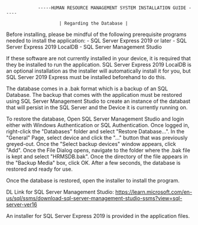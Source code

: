 
				-----HUMAN RESOURCE MANAGEMENT SYSTEM INSTALLATION GUIDE -----

						| Regarding the Database |
Before installing, please be mindful of the following prerequisite programs needed to install the application:
	- SQL Server Express 2019 or later
	- SQL Server Express 2019 LocalDB
	- SQL Server Management Studio

If these software are not currently installed in your device, it is required that they be installed to run the application.
SQL Server Express 2019 LocalDB is an optional installation as the installer will automatically install it for you, but 
SQL Server 2019 Express must be installed beforehand to do this.

The database comes in a .bak format which is a backup of an SQL Database. The backup that comes with the application
must be restored using SQL Server Management Studio to create an instance of the databast that will persist in the 
SQL Server and the Device it is currently running on. 


To restore the database, Open SQL Server Management Studio and login either with Windows Authentication or SQL Authentication.
Once logged in, right-click the "Databases" folder and select "Restore Database...". In the "General" Page, select device and click
the "..." button that was previously greyed-out. Once the "Select backup devices" window appears, click "Add". Once the File Dialog opens,
navigate to the folder where the .bak file is kept and select "HRMSDB.bak". Once the directory of the file appears in the "Backup Media"
box, click OK. After a few seconds, the database is restored and ready for use.

Once the database is restored, open the installer to install the program.

DL Link for SQL Server Management Studio:
 https://learn.microsoft.com/en-us/sql/ssms/download-sql-server-management-studio-ssms?view=sql-server-ver16

An installer for SQL Server Express 2019 is provided in the application files.
